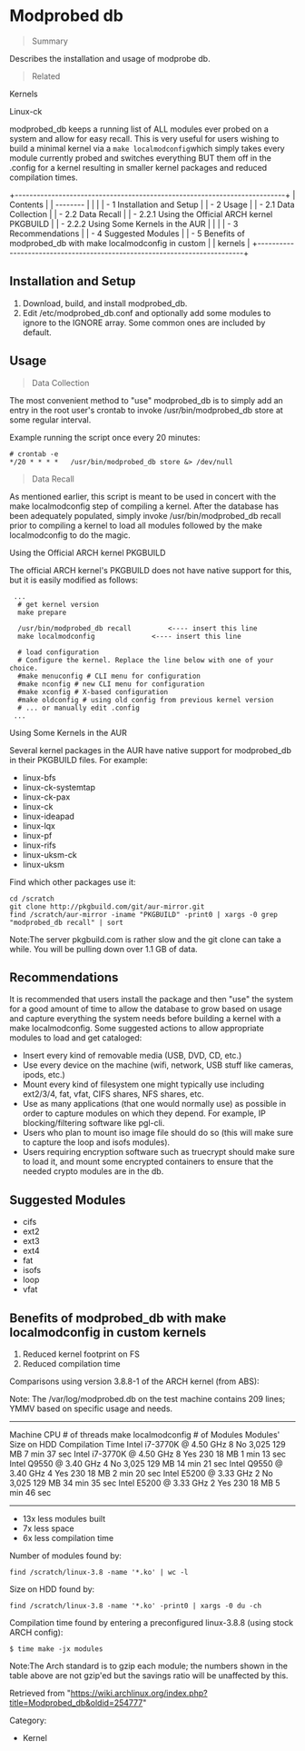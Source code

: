 Modprobed db
============

> Summary

Describes the installation and usage of modprobe db.

> Related

Kernels

Linux-ck

modprobed_db keeps a running list of ALL modules ever probed on a system
and allow for easy recall. This is very useful for users wishing to
build a minimal kernel via a `make localmodconfig`which simply takes
every module currently probed and switches everything BUT them off in
the .config for a kernel resulting in smaller kernel packages and
reduced compilation times.

+--------------------------------------------------------------------------+
| Contents                                                                 |
| --------                                                                 |
|                                                                          |
| -   1 Installation and Setup                                             |
| -   2 Usage                                                              |
|     -   2.1 Data Collection                                              |
|     -   2.2 Data Recall                                                  |
|         -   2.2.1 Using the Official ARCH kernel PKGBUILD                |
|         -   2.2.2 Using Some Kernels in the AUR                          |
|                                                                          |
| -   3 Recommendations                                                    |
| -   4 Suggested Modules                                                  |
| -   5 Benefits of modprobed_db with make localmodconfig in custom        |
|     kernels                                                              |
+--------------------------------------------------------------------------+

Installation and Setup
----------------------

1.  Download, build, and install modprobed_db.
2.  Edit /etc/modprobed_db.conf and optionally add some modules to
    ignore to the IGNORE array. Some common ones are included by
    default.

Usage
-----

> Data Collection

The most convenient method to "use" modprobed_db is to simply add an
entry in the root user's crontab to invoke /usr/bin/modprobed_db store
at some regular interval.

Example running the script once every 20 minutes:

    # crontab -e
    */20 * * * *   /usr/bin/modprobed_db store &> /dev/null

> Data Recall

As mentioned earlier, this script is meant to be used in concert with
the make localmodconfig step of compiling a kernel. After the database
has been adequately populated, simply invoke
/usr/bin/modprobed_db recall prior to compiling a kernel to load all
modules followed by the make localmodconfig to do the magic.

Using the Official ARCH kernel PKGBUILD

The official ARCH kernel's PKGBUILD does not have native support for
this, but it is easily modified as follows:

     ...
      # get kernel version
      make prepare

      /usr/bin/modprobed_db recall         <---- insert this line
      make localmodconfig              <---- insert this line

      # load configuration
      # Configure the kernel. Replace the line below with one of your choice.
      #make menuconfig # CLI menu for configuration
      #make nconfig # new CLI menu for configuration
      #make xconfig # X-based configuration
      #make oldconfig # using old config from previous kernel version
      # ... or manually edit .config
     ...

Using Some Kernels in the AUR

Several kernel packages in the AUR have native support for modprobed_db
in their PKGBUILD files. For example:

-   linux-bfs
-   linux-ck-systemtap
-   linux-ck-pax
-   linux-ck
-   linux-ideapad
-   linux-lqx
-   linux-pf
-   linux-rifs
-   linux-uksm-ck
-   linux-uksm

Find which other packages use it:

    cd /scratch
    git clone http://pkgbuild.com/git/aur-mirror.git
    find /scratch/aur-mirror -iname "PKGBUILD" -print0 | xargs -0 grep "modprobed_db recall" | sort

Note:The server pkgbuild.com is rather slow and the git clone can take a
while. You will be pulling down over 1.1 GB of data.

Recommendations
---------------

It is recommended that users install the package and then "use" the
system for a good amount of time to allow the database to grow based on
usage and capture everything the system needs before building a kernel
with a make localmodconfig. Some suggested actions to allow appropriate
modules to load and get cataloged:

-   Insert every kind of removable media (USB, DVD, CD, etc.)
-   Use every device on the machine (wifi, network, USB stuff like
    cameras, ipods, etc.)
-   Mount every kind of filesystem one might typically use including
    ext2/3/4, fat, vfat, CIFS shares, NFS shares, etc.
-   Use as many applications (that one would normally use) as possible
    in order to capture modules on which they depend. For example, IP
    blocking/filtering software like pgl-cli.
-   Users who plan to mount iso image file should do so (this will make
    sure to capture the loop and isofs modules).
-   Users requiring encryption software such as truecrypt should make
    sure to load it, and mount some encrypted containers to ensure that
    the needed crypto modules are in the db.

Suggested Modules
-----------------

-   cifs
-   ext2
-   ext3
-   ext4
-   fat
-   isofs
-   loop
-   vfat

Benefits of modprobed_db with make localmodconfig in custom kernels
-------------------------------------------------------------------

1.  Reduced kernel footprint on FS
2.  Reduced compilation time

Comparisons using version 3.8.8-1 of the ARCH kernel (from ABS):

Note: The /var/log/modprobed.db on the test machine contains 209 lines;
YMMV based on specific usage and needs.

  --------------------------- -------------- --------------------- -------------- ---------------------- ------------------
  Machine CPU                 # of threads   make localmodconfig   # of Modules   Modules' Size on HDD   Compilation Time
  Intel i7-3770K @ 4.50 GHz   8              No                    3,025          129 MB                 7 min 37 sec
  Intel i7-3770K @ 4.50 GHz   8              Yes                   230            18 MB                  1 min 13 sec
  Intel Q9550 @ 3.40 GHz      4              No                    3,025          129 MB                 14 min 21 sec
  Intel Q9550 @ 3.40 GHz      4              Yes                   230            18 MB                  2 min 20 sec
  Intel E5200 @ 3.33 GHz      2              No                    3,025          129 MB                 34 min 35 sec
  Intel E5200 @ 3.33 GHz      2              Yes                   230            18 MB                  5 min 46 sec
  --------------------------- -------------- --------------------- -------------- ---------------------- ------------------

-   13x less modules built
-   7x less space
-   6x less compilation time

Number of modules found by:

    find /scratch/linux-3.8 -name '*.ko' | wc -l

Size on HDD found by:

    find /scratch/linux-3.8 -name '*.ko' -print0 | xargs -0 du -ch

Compilation time found by entering a preconfigured linux-3.8.8 (using
stock ARCH config):

    $ time make -jx modules

Note:The Arch standard is to gzip each module; the numbers shown in the
table above are not gzip'ed but the savings ratio will be unaffected by
this.

Retrieved from
"https://wiki.archlinux.org/index.php?title=Modprobed_db&oldid=254777"

Category:

-   Kernel
